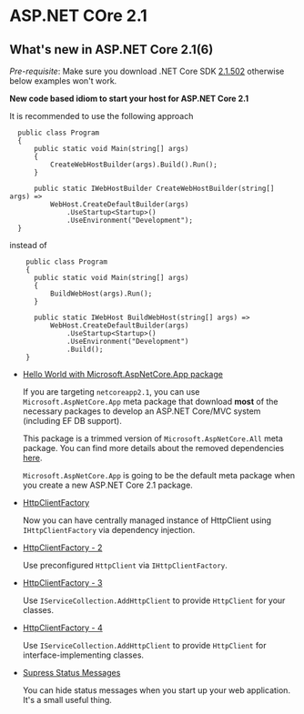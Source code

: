 # ASP.NET COre 2.1


## What's new in ASP.NET Core 2.1(6)

  *Pre-requisite*: Make sure you download .NET Core SDK [2.1.502](https://dotnet.microsoft.com/download/dotnet-core/2.1#sdk-2.1.502) otherwise below examples won't work.

  **New code based idiom to start your host for ASP.NET Core 2.1**

  It is recommended to use the following approach 

  ```CSharp
    public class Program
    {
        public static void Main(string[] args)
        {
            CreateWebHostBuilder(args).Build().Run();
        }

        public static IWebHostBuilder CreateWebHostBuilder(string[] args) =>
            WebHost.CreateDefaultBuilder(args)
                .UseStartup<Startup>()
                .UseEnvironment("Development");
    }
  ```

  instead of

  ```CSharp
      public class Program
      {
        public static void Main(string[] args)
        {
            BuildWebHost(args).Run();
        }

        public static IWebHost BuildWebHost(string[] args) =>
            WebHost.CreateDefaultBuilder(args)
                .UseStartup<Startup>()
                .UseEnvironment("Development")
                .Build();
      }
  ```

  * [Hello World with Microsoft.AspNetCore.App package](hello-world-startup-app-package)

    If you are targeting `netcoreapp2.1`, you can use `Microsoft.AspNetCore.App` meta package that download **most** of the necessary packages to develop an ASP.NET Core/MVC system (including EF DB support).

    This package is a trimmed version of `Microsoft.AspNetCore.All` meta package. You can find more details about the removed dependencies [here](https://github.com/aspnet/Announcements/issues/287).

    `Microsoft.AspNetCore.App` is going to be the default meta package when you create a new ASP.NET Core 2.1 package.

  * [HttpClientFactory](httpclientfactory)

    Now you can have centrally managed instance of HttpClient using ```IHttpClientFactory``` via dependency injection.

  * [HttpClientFactory - 2](httpclientfactory-2)

    Use preconfigured `HttpClient` via `IHttpClientFactory`.

  * [HttpClientFactory - 3](httpclientfactory-3)

    Use `IServiceCollection.AddHttpClient` to provide `HttpClient` for your classes.

  * [HttpClientFactory - 4](httpclientfactory-4)

    Use `IServiceCollection.AddHttpClient` to provide `HttpClient` for interface-implementing classes.

  * [Supress Status Messages](suppress-status-messages)

    You can hide status messages when you start up your web application. It's a small useful thing.
